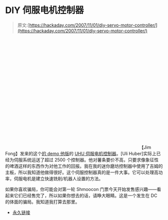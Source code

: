 # DIY 伺服电机控制器

> 原文:[https://hackaday.com/2007/11/01/diy-servo-motor-controller/](https://hackaday.com/2007/11/01/diy-servo-motor-controller/)

<object width="425" height="355"><param name="movie" value="http://www.youtube.com/v/v9x7Qdpp43M"><param name="wmode" value="transparent"></object>
【Jim Fong】发来的这个[的 demo 他版](http://www.embeddedtronics.com/uhuservo.html)的 [UHU 伺服电机控制器](http://www.uhu-servo.de/)。[Uli Huber]实际上已经为伺服系统运送了超过 2500 个控制器。他对薯条要价不高，只要求像象征性的啤酒这样的东西作为对他工作的回报。我在我的迷你磨坊控制器中使用了吉姆的主板，所以我知道他做得很好。这个伺服控制器真的是一件大事。它可以处理高功率，伺服电机是建立快速铣削/机器人设置的方法。

如果你喜欢骗局，你可能会对第一轮 Shmoocon 门票今天开始发售感兴趣——看起来它们已经售完了，所以如果你想去的话，请睁大眼睛。这是一个发生在 DC 的体面的骗局。我知道我打算去那里。

*   [永久链接](http://www.uhu-servo.de/servo_en/index.htm)